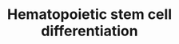 ---
annotations:
- type: Pathway Ontology
  value: Interleukin mediated signaling pathway
- type: Cell Type Ontology
  value: peripheral blood stem cell
authors:
- Mkutmon
- Eweitz
description: Growth factors and miRNA regulating differentiation of hematopoietic
  stem cells (HSC) to various blood-related cell types. Note that myeloblasts branch
  off separately from erythrocytes and megakaryocytes. Adapted from an open access
  image attributed to ZooFari and Mikael Häggström (http://en.wikipedia.org/wiki/User:Mikael_H%C3%A4ggstr%C3%B6m/Gallery#Medical_collaborations)
  and augmented from literature and NHLBI Progenitor Cell Biology Consortium (PCBC)
  collaborators.
last-edited: 2021-05-21
organisms:
- Bos taurus
redirect_from:
- /index.php/Pathway:WP3174
- /instance/WP3174
schema-jsonld:
- '@context': https://schema.org/
  '@id': https://wikipathways.github.io/pathways/WP3174.html
  '@type': Dataset
  creator:
    '@type': Organization
    name: WikiPathways
  description: Growth factors and miRNA regulating differentiation of hematopoietic
    stem cells (HSC) to various blood-related cell types. Note that myeloblasts branch
    off separately from erythrocytes and megakaryocytes. Adapted from an open access
    image attributed to ZooFari and Mikael Häggström (http://en.wikipedia.org/wiki/User:Mikael_H%C3%A4ggstr%C3%B6m/Gallery#Medical_collaborations)
    and augmented from literature and NHLBI Progenitor Cell Biology Consortium (PCBC)
    collaborators.
  keywords:
  - CSF1
  - WNT11
  - IKZF1
  - PIM2
  - KCNH2
  - UM279
  - bta-mir-128-1
  - bta-mir-150
  - CIITA
  - MIR15A
  - bta-mir-130a
  - TPO
  - CD235a
  - ITGA2B
  - SPI1
  - IRF5
  - HLF
  - MIR155
  - MEF2C
  - VAV1
  - MIR451
  - CXCR4
  - LMO2
  - MED12L
  - bta-mir-221
  - TRAF3IP3
  - MIR24A
  - ZNF792
  - THRB
  - MIR17
  - GATA5
  - RCAN1
  - bta-mir-181a-1
  - RHOH
  - ELF1
  - KLF1
  - SEC14L2
  - ZNF789
  - ZNF835
  - RIOK3
  - EGF
  - EPO
  - INTB3
  - FOS
  - MXI1
  - F2R
  - CBFA2T3
  - MUC1
  - LBX2
  - TNXB
  - LYL1
  - HES6
  - CD34
  - HMGN5
  - MYB
  - NFE2
  - GATA2
  - PADI4
  - CSF3
  - NCKAP1L
  - NFATC2
  - ABO
  - bta-mir-16a
  - NLK
  - NOTCH1
  - ZGLP1
  - IL1B
  - CSF2
  - PBX1
  - TXK
  - HEXIM2
  - STAT5A
  - TGFB1
  - bta-mir-223
  - KITLG
  - CDH1
  - IL5
  - RUNX1
  - IL1A
  - RUN1T1
  - GP9
  - CRLF3
  - FLI1
  - PRDM5
  - HEXIM1
  - LEF1
  - ACVR1B
  - TRIM29
  - PIM1
  - IL3
  - MIR10A
  - LOXL3
  - FOSB
  - IL6
  - ZFP37
  - GATA1
  license: CC0
  name: Hematopoietic stem cell differentiation
seo: CreativeWork
title: Hematopoietic stem cell differentiation
wpid: WP3174
---